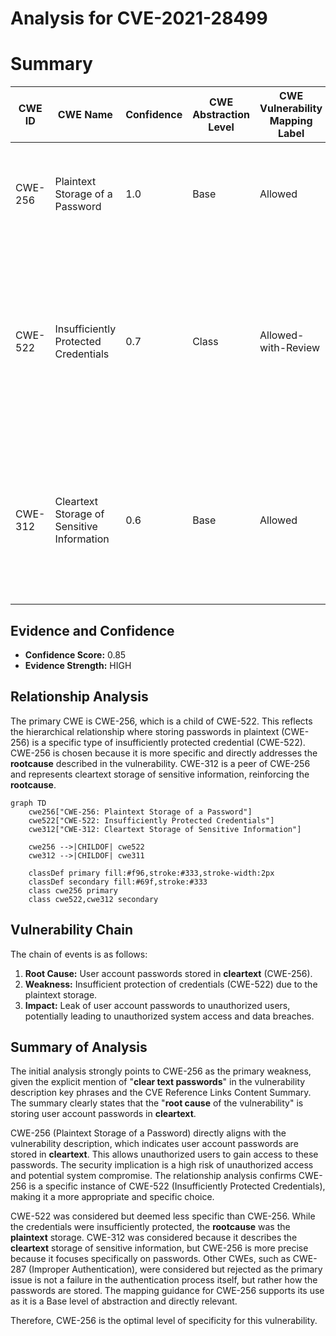 # Analysis for CVE-2021-28499

# Summary
| CWE ID | CWE Name | Confidence | CWE Abstraction Level | CWE Vulnerability Mapping Label | CWE-Vulnerability Mapping Notes |
|---|---|---|---|---|---|
| CWE-256 | Plaintext Storage of a Password | 1.0 | Base | Allowed | Primary CWE.  The **rootcause** of the vulnerability is the storage of passwords in cleartext. |
| CWE-522 | Insufficiently Protected Credentials | 0.7 | Class | Allowed-with-Review | Secondary candidate. This CWE is a higher-level classification that encompasses various insecure methods of handling credentials, including plaintext storage. |
| CWE-312 | Cleartext Storage of Sensitive Information | 0.6 | Base | Allowed | Secondary candidate. This CWE describes the storage of sensitive information in cleartext, which is closely related to the primary issue. |

## Evidence and Confidence

*   **Confidence Score:** 0.85
*   **Evidence Strength:** HIGH

## Relationship Analysis
The primary CWE is CWE-256, which is a child of CWE-522. This reflects the hierarchical relationship where storing passwords in plaintext (CWE-256) is a specific type of insufficiently protected credential (CWE-522). CWE-256 is chosen because it is more specific and directly addresses the **rootcause** described in the vulnerability. CWE-312 is a peer of CWE-256 and represents cleartext storage of sensitive information, reinforcing the **rootcause**.

```mermaid
graph TD
    cwe256["CWE-256: Plaintext Storage of a Password"]
    cwe522["CWE-522: Insufficiently Protected Credentials"]
    cwe312["CWE-312: Cleartext Storage of Sensitive Information"]
    
    cwe256 -->|CHILDOF| cwe522
    cwe312 -->|CHILDOF| cwe311
    
    classDef primary fill:#f96,stroke:#333,stroke-width:2px
    classDef secondary fill:#69f,stroke:#333
    class cwe256 primary
    class cwe522,cwe312 secondary
```

## Vulnerability Chain
The chain of events is as follows:
1.  **Root Cause:** User account passwords stored in **cleartext** (CWE-256).
2.  **Weakness:** Insufficient protection of credentials (CWE-522) due to the plaintext storage.
3.  **Impact:** Leak of user account passwords to unauthorized users, potentially leading to unauthorized system access and data breaches.

## Summary of Analysis
The initial analysis strongly points to CWE-256 as the primary weakness, given the explicit mention of "**clear text passwords**" in the vulnerability description key phrases and the CVE Reference Links Content Summary. The summary clearly states that the "**root cause** of the vulnerability" is storing user account passwords in **cleartext**.

CWE-256 (Plaintext Storage of a Password) directly aligns with the vulnerability description, which indicates user account passwords are stored in **cleartext**. This allows unauthorized users to gain access to these passwords. The security implication is a high risk of unauthorized access and potential system compromise. The relationship analysis confirms CWE-256 is a specific instance of CWE-522 (Insufficiently Protected Credentials), making it a more appropriate and specific choice.

CWE-522 was considered but deemed less specific than CWE-256. While the credentials were insufficiently protected, the **rootcause** was the **plaintext** storage. CWE-312 was considered because it describes the **cleartext** storage of sensitive information, but CWE-256 is more precise because it focuses specifically on passwords. Other CWEs, such as CWE-287 (Improper Authentication), were considered but rejected as the primary issue is not a failure in the authentication process itself, but rather how the passwords are stored. The mapping guidance for CWE-256 supports its use as it is a Base level of abstraction and directly relevant.

Therefore, CWE-256 is the optimal level of specificity for this vulnerability.